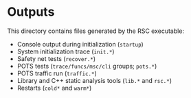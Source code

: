 # Outputs

This directory contains files generated by the RSC executable:

* Console output during initialization (`startup`)
* System initialization trace (`init.*`)
* Safety net tests (`recover.*`)
* POTS tests (`trace/funcs/msc/cli` groups; `pots.*`)
* POTS traffic run (`traffic.*`)
* Library and C++ static analysis tools (`lib.*` and `rsc.*`)
* Restarts (`cold*` and `warm*`)
